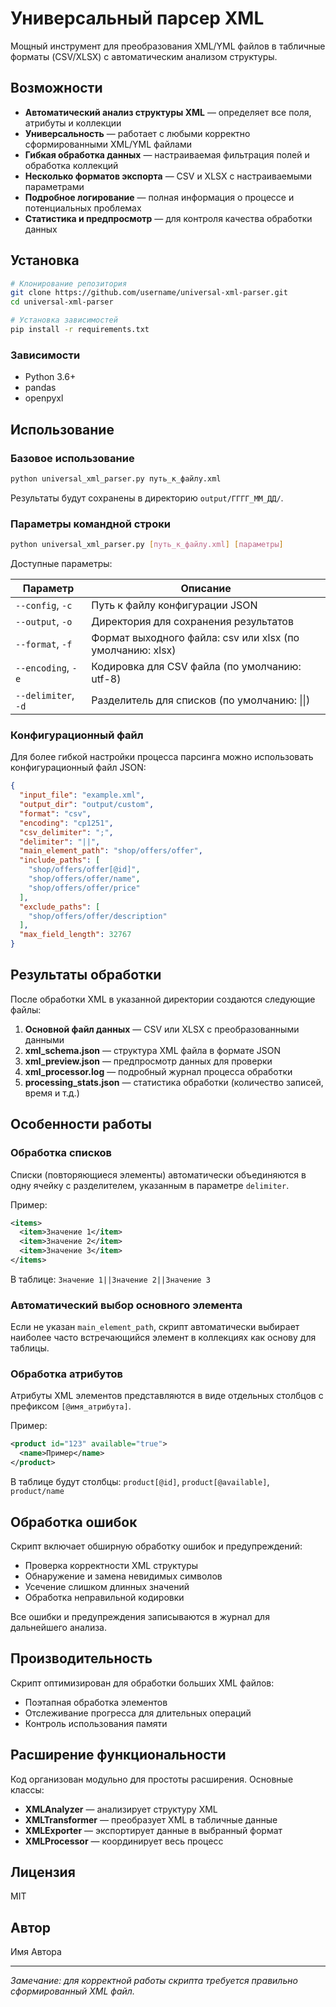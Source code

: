 # Универсальный парсер XML

Мощный инструмент для преобразования XML/YML файлов в табличные форматы (CSV/XLSX) с автоматическим анализом структуры.

## Возможности

- **Автоматический анализ структуры XML** — определяет все поля, атрибуты и коллекции
- **Универсальность** — работает с любыми корректно сформированными XML/YML файлами
- **Гибкая обработка данных** — настраиваемая фильтрация полей и обработка коллекций
- **Несколько форматов экспорта** — CSV и XLSX с настраиваемыми параметрами
- **Подробное логирование** — полная информация о процессе и потенциальных проблемах
- **Статистика и предпросмотр** — для контроля качества обработки данных

## Установка

```bash
# Клонирование репозитория
git clone https://github.com/username/universal-xml-parser.git
cd universal-xml-parser

# Установка зависимостей
pip install -r requirements.txt
```

### Зависимости

- Python 3.6+
- pandas
- openpyxl

## Использование

### Базовое использование

```bash
python universal_xml_parser.py путь_к_файлу.xml
```

Результаты будут сохранены в директорию `output/ГГГГ_ММ_ДД/`.

### Параметры командной строки

```bash
python universal_xml_parser.py [путь_к_файлу.xml] [параметры]
```

Доступные параметры:

| Параметр | Описание |
|----------|----------|
| `--config`, `-c` | Путь к файлу конфигурации JSON |
| `--output`, `-o` | Директория для сохранения результатов |
| `--format`, `-f` | Формат выходного файла: csv или xlsx (по умолчанию: xlsx) |
| `--encoding`, `-e` | Кодировка для CSV файла (по умолчанию: utf-8) |
| `--delimiter`, `-d` | Разделитель для списков (по умолчанию: \|\|) |

### Конфигурационный файл

Для более гибкой настройки процесса парсинга можно использовать конфигурационный файл JSON:

```json
{
  "input_file": "example.xml",
  "output_dir": "output/custom",
  "format": "csv",
  "encoding": "cp1251",
  "csv_delimiter": ";",
  "delimiter": "||",
  "main_element_path": "shop/offers/offer",
  "include_paths": [
    "shop/offers/offer[@id]",
    "shop/offers/offer/name",
    "shop/offers/offer/price"
  ],
  "exclude_paths": [
    "shop/offers/offer/description"
  ],
  "max_field_length": 32767
}
```

## Результаты обработки

После обработки XML в указанной директории создаются следующие файлы:

1. **Основной файл данных** — CSV или XLSX с преобразованными данными
2. **xml_schema.json** — структура XML файла в формате JSON
3. **xml_preview.json** — предпросмотр данных для проверки
4. **xml_processor.log** — подробный журнал процесса обработки
5. **processing_stats.json** — статистика обработки (количество записей, время и т.д.)

## Особенности работы

### Обработка списков

Списки (повторяющиеся элементы) автоматически объединяются в одну ячейку с разделителем, указанным в параметре `delimiter`.

Пример:
```xml
<items>
  <item>Значение 1</item>
  <item>Значение 2</item>
  <item>Значение 3</item>
</items>
```

В таблице: `Значение 1||Значение 2||Значение 3`

### Автоматический выбор основного элемента

Если не указан `main_element_path`, скрипт автоматически выбирает наиболее часто встречающийся элемент в коллекциях как основу для таблицы.

### Обработка атрибутов

Атрибуты XML элементов представляются в виде отдельных столбцов с префиксом `[@имя_атрибута]`.

Пример:
```xml
<product id="123" available="true">
  <name>Пример</name>
</product>
```

В таблице будут столбцы: `product[@id]`, `product[@available]`, `product/name`

## Обработка ошибок

Скрипт включает обширную обработку ошибок и предупреждений:

- Проверка корректности XML структуры
- Обнаружение и замена невидимых символов
- Усечение слишком длинных значений
- Обработка неправильной кодировки

Все ошибки и предупреждения записываются в журнал для дальнейшего анализа.

## Производительность

Скрипт оптимизирован для обработки больших XML файлов:

- Поэтапная обработка элементов
- Отслеживание прогресса для длительных операций
- Контроль использования памяти

## Расширение функциональности

Код организован модульно для простоты расширения. Основные классы:

- **XMLAnalyzer** — анализирует структуру XML
- **XMLTransformer** — преобразует XML в табличные данные
- **XMLExporter** — экспортирует данные в выбранный формат
- **XMLProcessor** — координирует весь процесс

## Лицензия

MIT

## Автор

Имя Автора

---

*Замечание: для корректной работы скрипта требуется правильно сформированный XML файл.*
